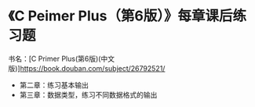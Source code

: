 # 《C Peimer Plus（第6版）》每章课后练习题
书名：[C Primer Plus(第6版)(中文版)]https://book.douban.com/subject/26792521/
- 第二章：练习基本输出
- 第三章：数据类型，练习不同数据格式的输出
